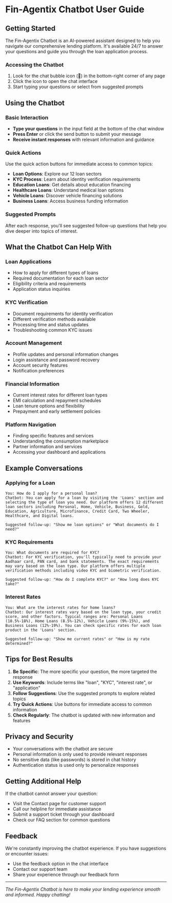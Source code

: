 # Fin-Agentix Chatbot User Guide

## Getting Started

The Fin-Agentix Chatbot is an AI-powered assistant designed to help you navigate our comprehensive lending platform. It's available 24/7 to answer your questions and guide you through the loan application process.

### Accessing the Chatbot

1. Look for the chat bubble icon (💬) in the bottom-right corner of any page
2. Click the icon to open the chat interface
3. Start typing your questions or select from suggested prompts

## Using the Chatbot

### Basic Interaction

- **Type your questions** in the input field at the bottom of the chat window
- **Press Enter** or click the send button to submit your message
- **Receive instant responses** with relevant information and guidance

### Quick Actions

Use the quick action buttons for immediate access to common topics:
- **Loan Options**: Explore our 12 loan sectors
- **KYC Process**: Learn about identity verification requirements
- **Education Loans**: Get details about education financing
- **Healthcare Loans**: Understand medical loan options
- **Vehicle Loans**: Discover vehicle financing solutions
- **Business Loans**: Access business funding information

### Suggested Prompts

After each response, you'll see suggested follow-up questions that help you dive deeper into topics of interest.

## What the Chatbot Can Help With

### Loan Applications
- How to apply for different types of loans
- Required documentation for each loan sector
- Eligibility criteria and requirements
- Application status inquiries

### KYC Verification
- Document requirements for identity verification
- Different verification methods available
- Processing time and status updates
- Troubleshooting common KYC issues

### Account Management
- Profile updates and personal information changes
- Login assistance and password recovery
- Account security features
- Notification preferences

### Financial Information
- Current interest rates for different loan types
- EMI calculation and repayment schedules
- Loan tenure options and flexibility
- Prepayment and early settlement policies

### Platform Navigation
- Finding specific features and services
- Understanding the consumption marketplace
- Partner information and services
- Accessing your dashboard and applications

## Example Conversations

### Applying for a Loan
```
You: How do I apply for a personal loan?
Chatbot: You can apply for a loan by visiting the 'Loans' section and selecting the type of loan you need. Our platform offers 12 different loan sectors including Personal, Home, Vehicle, Business, Gold, Education, Agriculture, Microfinance, Credit Card, Two Wheeler, Healthcare, and Digital loans.

Suggested follow-up: "Show me loan options" or "What documents do I need?"
```

### KYC Requirements
```
You: What documents are required for KYC?
Chatbot: For KYC verification, you'll typically need to provide your Aadhaar card, PAN card, and bank statements. The exact requirements may vary based on the loan type. Our platform offers multiple verification methods including video KYC and biometric verification.

Suggested follow-up: "How do I complete KYC?" or "How long does KYC take?"
```

### Interest Rates
```
You: What are the interest rates for home loans?
Chatbot: Our interest rates vary based on the loan type, your credit score, and other factors. Typical ranges are: Personal Loans (10.5%-18%), Home Loans (8.5%-12%), Vehicle Loans (9%-15%), and Business Loans (12%-19%). You can check specific rates for each loan product in the 'Loans' section.

Suggested follow-up: "Show me current rates" or "How is my rate determined?"
```

## Tips for Best Results

1. **Be Specific**: The more specific your question, the more targeted the response
2. **Use Keywords**: Include terms like "loan", "KYC", "interest rate", or "application"
3. **Follow Suggestions**: Use the suggested prompts to explore related topics
4. **Try Quick Actions**: Use buttons for immediate access to common information
5. **Check Regularly**: The chatbot is updated with new information and features

## Privacy and Security

- Your conversations with the chatbot are secure
- Personal information is only used to provide relevant responses
- No sensitive data (like passwords) is stored in chat history
- Authentication status is used only to personalize responses

## Getting Additional Help

If the chatbot cannot answer your question:
- Visit the Contact page for customer support
- Call our helpline for immediate assistance
- Submit a support ticket through your dashboard
- Check our FAQ section for common questions

## Feedback

We're constantly improving the chatbot experience. If you have suggestions or encounter issues:
- Use the feedback option in the chat interface
- Contact our support team
- Share your experience through our feedback form

---

*The Fin-Agentix Chatbot is here to make your lending experience smooth and informed. Happy chatting!*